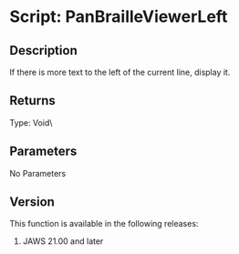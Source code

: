 # Script: PanBrailleViewerLeft

## Description

If there is more text to the left of the current line, display it.

## Returns

Type: Void\

## Parameters

No Parameters

## Version

This function is available in the following releases:

1.  JAWS 21.00 and later
